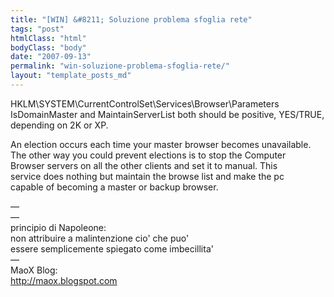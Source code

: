 ```yaml
---
title: "[WIN] &#8211; Soluzione problema sfoglia rete"
tags: "post"
htmlClass: "html"
bodyClass: "body"
date: "2007-09-13"
permalink: "win-soluzione-problema-sfoglia-rete/"
layout: "template_posts_md"
---
```

<p>HKLM\SYSTEM\CurrentControlSet\Services\Browser\Parameters<br />IsDomainMaster and MaintainServerList both should be positive, YES/TRUE, <br />depending on 2K or XP.</p>
<p>An election occurs each time your master browser becomes unavailable. <br />The other way you could prevent elections is to stop the Computer <br />Browser servers on all the other clients and set it to manual. This <br />service does nothing but maintain the browse list and make the pc <br />capable of becoming a master or backup browser.</p>
<p>&#8212; <br />&#8212;<br />principio di Napoleone: <br />non attribuire a malintenzione cio&#39; che puo&#39; <br />essere semplicemente spiegato come imbecillita&#39;<br />&#8212;<br />MaoX Blog:<br /><a href="http://maox.blogspot.com">http://maox.blogspot.com</a></p>
